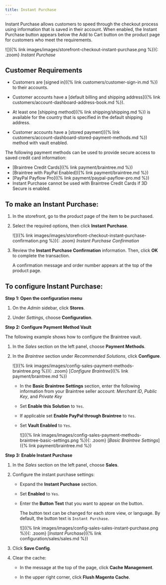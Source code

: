 ```yaml
---
title: Instant Purchase
---
```


Instant Purchase allows customers to speed through the checkout process using information that is saved in their account. When enabled, the Instant Purchase button appears below the Add to Cart button on the product page for customers who meet the requirements.

![]({% link images/images/storefront-checkout-instant-purchase.png %}){: .zoom}
_Instant Purchase_

## Customer Requirements

- Customers are [signed in]({% link customers/customer-sign-in.md %}) to their accounts.

- Customer accounts have a [default billing and shipping address]({% link customers/account-dashboard-address-book.md %}).

- At least one [shipping method]({% link shipping/shipping.md %}) is available for the country that is specified in the default shipping address.

- Customer accounts have a [stored payment]({% link customers/account-dashboard-stored-payment-methods.md %}) method with vault enabled.

The following payment methods can be used to provide secure access to saved credit card information:

  - [Braintree Credit Cards]({% link payment/braintree.md %})
  - [Braintree with PayPal Enabled]({% link payment/braintree.md %})
  - [PayPal Payflow Pro]({% link payment/paypal-payflow-pro.md %})
  - Instant Purchase cannot be used with Braintree Credit Cards if 3D Secure is enabled.

## To make an Instant Purchase:

1. In the storefront, go to the product page of the item to be purchased.

1. Select the required options, then click **Instant Purchase**.

    ![]({% link images/images/storefront-checkout-instant-purchase-confirmation.png %}){: .zoom}
    _Instant Purchase Confirmation_

1. Review the **Instant Purchase Confirmation** information. Then, click **OK** to complete the transaction.

    A confirmation message and order number appears at the top of the product page.

## To configure Instant Purchase:

**Step 1: Open the configuration menu**

1. On the _Admin_ sidebar, click **Stores**.

1. Under _Settings_, choose **Configuration**.

**Step 2: Configure Payment Method Vault**

The following example shows how to configure the Braintree vault.

1. In the _Sales_ section on the left panel, choose **Payment Methods**.

1. In the _Braintree_ section under _Recommended Solutions_, click **Configure**.

    ![]({% link images/images/config-sales-payment-methods-braintree.png %}){: .zoom}
    [_Configure Braintree_]({% link payment/braintree.md %})

    - In the **Basic Braintree Settings** section, enter the following information from your Braintree seller account: _Merchant ID_, _Public Key_, and _Private Key_

    - Set **Enable this Solution** to `Yes`.

    - If applicable set **Enable PayPal through Braintree** to `Yes`.

    - Set **Vault Enabled** to `Yes`.

       ![]({% link images/images/config-sales-payment-methods-braintree-basic-settings.png %}){: .zoom}
       [_Basic Braintree Settings_]({% link payment/braintree.md %})

**Step 3: Enable Instant Purchase**

1. In the _Sales_ section on the left panel, choose **Sales**.

1. Configure the instant purchase settings:

    - Expand the **Instant Purchase** section.

    - Set **Enabled** to `Yes`.

    - Enter the **Button Text** that you want to appear on the button.

      The button text can be changed for each store view, or language. By default, the button text is `Instant Purchase`.

      ![]({% link images/images/config-sales-sales-instant-purchase.png %}){: .zoom}
      [_Instant Purchase_]({% link configuration/sales/sales.md %})

1. Click **Save Config**.

1. Clear the cache:

    - In the message at the top of the page, click **Cache Management**.

    - In the upper right corner, click **Flush Magento Cache**.
